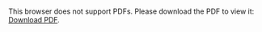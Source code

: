 <object data="christ-in-song/CIS1908pdfs/205.pdf" type="application/pdf" width="100%" height="1024px">
    <embed src="christ-in-song/CIS1908pdfs/205.pdf">
        <p>This browser does not support PDFs. Please download the PDF to view it: <a href="christ-in-song/CIS1908pdfs/205.pdf">Download PDF</a>.</p>
    </embed>
</object>
